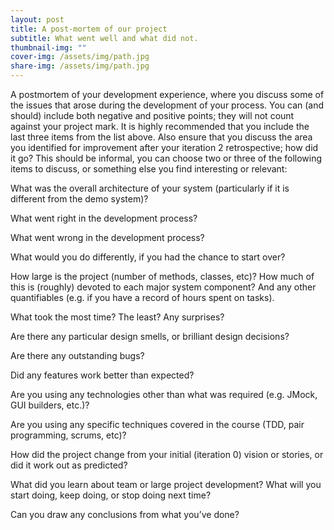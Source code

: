 ```yaml
---
layout: post
title: A post-mortem of our project
subtitle: What went well and what did not.
thumbnail-img: ""
cover-img: /assets/img/path.jpg
share-img: /assets/img/path.jpg
---
```


A postmortem of your development experience, where you discuss some of the issues that arose during the development of your process. You can (and should) include both negative and positive points; they will not count against your project mark. It is highly recommended that you include the last three items from the list above. Also ensure that you discuss the area you identified for improvement after your iteration 2 retrospective; how did it go? This should be informal, you can choose two or three of the following items to discuss, or something else you find interesting or relevant:


What was the overall architecture of your system (particularly if it is different from the demo system)?


What went right in the development process?


What went wrong in the development process?


What would you do differently, if you had the chance to start over?


How large is the project (number of methods, classes, etc)? How much of this is (roughly) devoted to each major system component? And any other quantifiables (e.g. if you have a record of hours spent on tasks).


What took the most time? The least? Any surprises?


Are there any particular design smells, or brilliant design decisions?


Are there any outstanding bugs?


Did any features work better than expected?


Are you using any technologies other than what was required (e.g. JMock, GUI builders, etc.)?


Are you using any specific techniques covered in the course (TDD, pair programming, scrums, etc)?


How did the project change from your initial (iteration 0) vision or stories, or did it work out as predicted?


What did you learn about team or large project development? What will you start doing, keep doing, or stop doing next time?


Can you draw any conclusions from what you’ve done?


